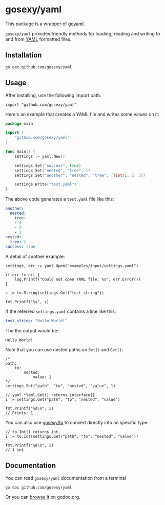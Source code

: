 # gosexy/yaml

This package is a wrapper of [goyaml][2].

`gosexy/yaml` provides friendly methods for loading, reading and writing to and
from [YAML][3] formatted files.

## Installation

```
go get github.com/gosexy/yaml
```

## Usage

After installing, use the following import path.

```
import "github.com/gosexy/yaml"
```

Here's an example that creates a YAML file and writes some values on it:

```go
package main

import (
	"github.com/gosexy/yaml"
)

func main() {
	settings := yaml.New()

	settings.Set("success", true)
	settings.Set("nested", "tree", 1)
	settings.Set("another", "nested", "tree", []int{1, 2, 3})

	settings.Write("test.yaml")
}
```

The above code generates a `test.yaml` file like this:

```yaml
another:
  nested:
    tree:
    - 1
    - 2
    - 3
nested:
  tree: 1
success: true
```

A detail of another example:

```
settings, err := yaml.Open("examples/input/settings.yaml")

if err != nil {
	log.Printf("Could not open YAML file: %s", err.Error())
}

s := to.String(settings.Get("test_string"))

fmt.Printf("%s", s)
```

If the referred `settings.yaml` contains a line like this:

```yaml
test_string: "Hello World!"
```

The the output would be:

```
Hello World!
```

Note that you can use nested paths on `Set()` and `Get()`:

```
/*
path:
	to:
		nested:
			value: 1
*/
settings.Set("path", "to", "nested", "value", 1)

// yaml.*Yaml.Get() returns interface{}.
i := settings.Get("path", "to", "nested", "value")

fmt.Printf("%d\n", i)
// Prints: 1
```

You can also use [gosexy/to][4] to convert directly into an specific type:

```
// to.Int() returns int.
i := to.Int(settings.Get("path", "to", "nested", "value"))

fmt.Printf("%d\n", i)
// 1 int
```

## Documentation

You can read `gosexy/yaml` documentation from a terminal

```
go doc github.com/gosexy/yaml
```

Or you can [browse it][1] on godoc.org.

[1]: http://godoc.org/github.com/gosexy/yaml
[2]: http://launchpad.net/goyaml
[3]: http://www.yaml.org
[4]: https://github.com/gosexy/to
